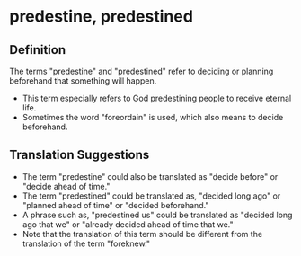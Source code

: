 # predestine, predestined

## Definition

The terms "predestine" and "predestined" refer to deciding or planning beforehand that something will happen.

* This term especially refers to God predestining people to receive eternal life.
* Sometimes the word "foreordain" is used, which also means to decide beforehand.


## Translation Suggestions



* The term "predestine" could also be translated as "decide before" or "decide ahead of time."
* The term "predestined" could be translated as, "decided long ago" or "planned ahead of time" or "decided beforehand."
* A phrase such as, "predestined us" could be translated as "decided long ago that we" or "already decided ahead of time that we."
* Note that the translation of this term should be different from the translation of the term "foreknew."
